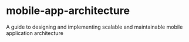 # mobile-app-architecture
A guide to designing and implementing scalable and maintainable mobile application architecture
